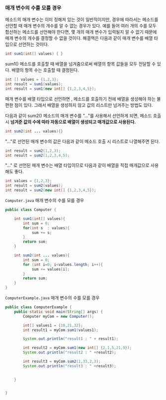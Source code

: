 ### 매개 변수의 수를 모를 경우

메소드의 매개 변수는 이미 정해져 있는 것이 일반적이지만, 경우에 따라서는 메소드를
선언할 때 매개 변수의 개수를 알 수 없는 경우가 있다. 예를 들어 여러 개의 수를 
모두 합산하는 메소드를 선언해야 한다면, 몇 개의 매개 변수가 입력될지 알 수 없기 때문에
매개 변수의 개수를 결정할 수 없을 것이다. 해결책은 다음과 같이 매개 변수를
배열 타입으로 선언하는 것이다.

```java
int sum1(int[] values) { }
```

sum1() 메소드를 호출할 때 배열을 넘겨줌으로써 배열의 항목 값들을 모두 전달할 수 있다.
배열의 항목 수는 호출할 때 결정된다.

```java
int [] values = {1,2,3};
int result = sum1(values);
int result = sum1(new int[] {1,2,3,4,5});
```

매개 변수를 배열 타입으로 선언하면 , 메소드를 호출하기 전에 배열을 생성해야 하는 불편한
점이 있다. 그래서 배열을 생성하지 않고 값의 리스트만 넘겨주는 방법도 있다. 

다음과 같이 sum2() 메소드의 매개 변수를 "..."를 사용해서 선언하게 되면,
메소드 호출 시 __넘겨준 값의 수에 따라 자동으로 배열이 생성되고 매개값으로 사용된다.__

```java
int sum2(int ... values){}
```

"..."로 선언된 매개 변수의 값은 다음과 같이 메소드 호출 시 리스트로 나열해주면 된다.
```java
int result = sum2(1,2,3);
int result = sum2(1,2,3,4,5);
```

"..." 로 선언된 매개 변수는 배열 타입이므로 다음과 같이 배열을 직접 매개값으로 사용해도 좋다.

```java
int values = {1,2,3};
int result = sum2(values);
int result = sum2(new int[] {1,2,3,4,5});
```


`Computer.java` 매개 변수의 수를 모를 경우

```java
public class Computer {

    int sum1(int[] values){
        int sum = 0;
        for(int s  : values){
            sum += s;
        }
        return sum;
    }

    int sum2(int ... values){
        int sum = 0;
        for (int i=0; i<values.length; i++){
            sum += values[i];
        }
        return sum;
    }
}
```


`ComputerExample.java` 매개 변수의 수를 모를 경우

```java
public class ComputerExample {
    public static void main(String[] args) {
        Computer myCom = new Computer();

        int[] values1 = {10,21,32};
        int result1 = myCom.sum1(values1);

        System.out.println("result1 : " + result1);

        int result2 = myCom.sum1(new int[] {2,1,5,21,9});
        System.out.println("result2 : " +result2);

        int result3 = myCom.sum2(1,33,2,3);
        System.out.println("result3 : " +result3);

        
    }


}
```